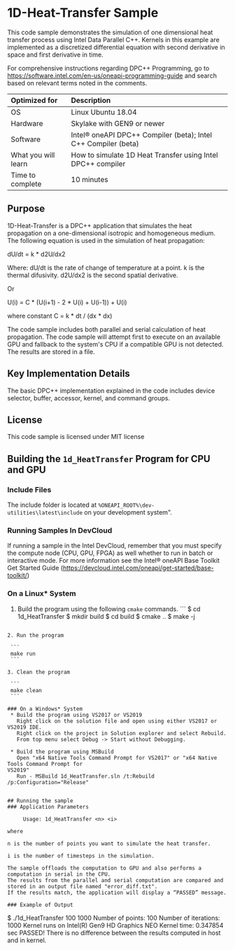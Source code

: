 ﻿# 1D-Heat-Transfer Sample

This code sample demonstrates the simulation of one dimensional heat transfer process using
Intel Data Parallel C++. Kernels in this example are implemented as a discretized differential
equation with second derivative in space and first derivative in time.

For comprehensive instructions regarding DPC++ Programming, go to
https://software.intel.com/en-us/oneapi-programming-guide
and search based on relevant terms noted in the comments.
  
| Optimized for                     | Description
|:---                               |:---
| OS                                | Linux Ubuntu 18.04
| Hardware                          | Skylake with GEN9 or newer
| Software                          | Intel&reg; oneAPI DPC++ Compiler (beta); Intel C++ Compiler (beta)
| What you will learn               | How to simulate 1D Heat Transfer using Intel DPC++ compiler
| Time to complete                  | 10 minutes


## Purpose

1D-Heat-Transfer is a DPC++ application that simulates the heat propagation on a one-dimensional 
isotropic and homogeneous medium. The following equation is used in the simulation of heat propagation:

dU/dt = k * d2U/dx2

Where:
dU/dt is the rate of change of temperature at a point.
k is the thermal difusivity.
d2U/dx2 is the second spatial derivative.

Or

U(i) = C * (U(i+1) - 2 * U(i) + U(i-1)) + U(i)

where constant C = k * dt / (dx * dx)

The code sample includes both parallel and serial calculation of heat propagation. The code sample will 
attempt first to execute on an available GPU and fallback to the system's CPU if a compatible GPU is 
not detected. The results are stored in a file.


## Key Implementation Details 

The basic DPC++ implementation explained in the code includes device selector, buffer, accessor, kernel, and command groups.


## License  

This code sample is licensed under MIT license  


## Building the `1d_HeatTransfer` Program for CPU and GPU

### Include Files  
The include folder is located at `%ONEAPI_ROOT%\dev-utilities\latest\include` on your development system".  

### Running Samples In DevCloud
If running a sample in the Intel DevCloud, remember that you must specify the compute node (CPU, GPU, 
FPGA) as well whether to run in batch or interactive mode. For more information see the Intel® oneAPI 
Base Toolkit Get Started Guide (https://devcloud.intel.com/oneapi/get-started/base-toolkit/)

### On a Linux* System  
  1. Build the program using the following `cmake` commands. 
    ```
    $ cd 1d_HeatTransfer
    $ mkdir build
    $ cd build
    $ cmake ..
    $ make -j
   ```

  2. Run the program
    
    ```
    make run  
    ```
   
  3. Clean the program  
    
    ```
    make clean
    ```

### On a Windows* System
    * Build the program using VS2017 or VS2019
      Right click on the solution file and open using either VS2017 or VS2019 IDE.
      Right click on the project in Solution explorer and select Rebuild.
      From top menu select Debug -> Start without Debugging.

    * Build the program using MSBuild
      Open "x64 Native Tools Command Prompt for VS2017" or "x64 Native Tools Command Prompt for
 VS2019"
      Run - MSBuild 1d_HeatTransfer.sln /t:Rebuild /p:Configuration="Release"


## Running the sample
### Application Parameters   
	
        Usage: 1d_HeatTransfer <n> <i>

where

n is the number of points you want to simulate the heat transfer.

i is the number of timesteps in the simulation. 

The sample offloads the computation to GPU and also performs a computation in serial in the CPU. 
The results from the parallel and serial computation are compared and stored in an output file named "error_diff.txt". 
If the results match, the application will display a “PASSED” message.  

### Example of Output
```
$ ./1d_HeatTransfer 100 1000
Number of points: 100
Number of iterations: 1000
Kernel runs on Intel(R) Gen9 HD Graphics NEO
Kernel time: 0.347854 sec
PASSED! There is no difference between the results computed in host and in kernel.
```
